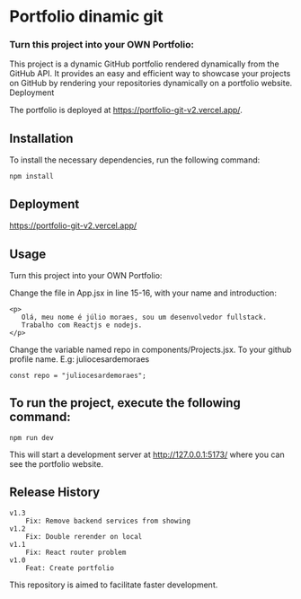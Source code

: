 # Portfolio dinamic git

### Turn this project into your OWN Portfolio:

This project is a dynamic GitHub portfolio rendered dynamically from the GitHub API. It provides an easy and efficient way to showcase your projects on GitHub by rendering your repositories dynamically on a portfolio website.
Deployment

The portfolio is deployed at https://portfolio-git-v2.vercel.app/.

## Installation

To install the necessary dependencies, run the following command:

```npm install```

## Deployment

https://portfolio-git-v2.vercel.app/

## Usage
Turn this project into your OWN Portfolio:

Change the file in App.jsx in line 15-16, with your name and introduction:

```
<p>
   Olá, meu nome é júlio moraes, sou um desenvolvedor fullstack.
   Trabalho com Reactjs e nodejs.
</p>
```

Change the variable named repo in components/Projects.jsx. To your github profile name.
E.g: juliocesardemoraes
```
const repo = "juliocesardemoraes";
```


## To run the project, execute the following command:

```npm run dev```

This will start a development server at http://127.0.0.1:5173/ where you can see the portfolio website.

## Release History

    v1.3
        Fix: Remove backend services from showing
    v1.2
        Fix: Double rerender on local
    v1.1
        Fix: React router problem
    v1.0
        Feat: Create portfolio

This repository is aimed to facilitate faster development.
